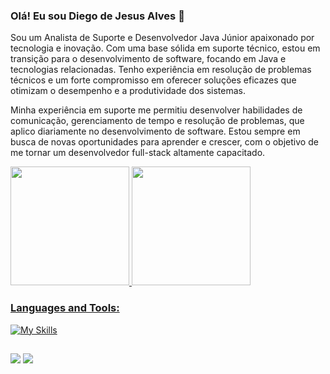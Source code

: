 ### Olá! Eu sou Diego de Jesus Alves 👋

Sou um Analista de Suporte e Desenvolvedor Java Júnior apaixonado por tecnologia e inovação. Com uma base sólida em suporte técnico, estou em transição para o desenvolvimento de software, focando em Java e tecnologias relacionadas. Tenho experiência em resolução de problemas técnicos e um forte compromisso em oferecer soluções eficazes que otimizam o desempenho e a produtividade dos sistemas.

Minha experiência em suporte me permitiu desenvolver habilidades de comunicação, gerenciamento de tempo e resolução de problemas, que aplico diariamente no desenvolvimento de software. Estou sempre em busca de novas oportunidades para aprender e crescer, com o objetivo de me tornar um desenvolvedor full-stack altamente capacitado.
<div>
  <a href="https://github.com/Djalves424">
  <img height="190em" src="https://github-readme-stats-eight-theta.vercel.app/api?username=Djalves424&show_icons=true&theme=chartreuse-dark&include_all_commits=true&count_private=true"/>
  <img height="190em" src="https://github-readme-stats-eight-theta.vercel.app/api/top-langs/?username=Djalves424&layout=compact&langs_count=8&theme=chartreuse-dark"/>
<div>
  

### Languages and Tools:
![My Skills](https://skillicons.dev/icons?i=java,spring,mysql,postgres,mongodb,docker,git,github,vscode,eclipse,idea,postman)

  
    
</div>
  
  ##
  
  <div> 
  <a href="https://instagram.com/diego.jalves.1" target="_blank"><img src="https://img.shields.io/badge/-Instagram-%23E4405F?style=for-the-badge&logo=instagram&logoColor=white" target="_blank"></a>
  <a href="https://www.linkedin.com/in/diego-de-jesus-alves-474513119/" target="_blank"><img src="https://img.shields.io/badge/-LinkedIn-%230077B5?style=for-the-badge&logo=linkedin&logoColor=white" target="_blank"></a> 
  
</div>
